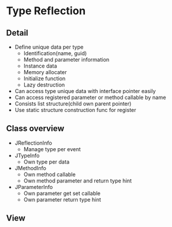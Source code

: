 # Type Reflection
 
## Detail
- Define unique data per type
    - Identification(name, guid)
    - Method and parameter information
    - Instance data
    - Memory allocater
    - Initialize function
    - Lazy destruction
- Can access type unique data with interface pointer easily
- Can access registered parameter or method callable by name
- Consists list structure(child own parent pointer)
- Use static structure construction func for register

## Class overview
- JReflectionInfo 
    - Manage type per event
- JTypeInfo
    - Own type per data 
- JMethodInfo
    - Own method callable 
    - Own method parameter and return type hint
- JParameterInfo
    - Own parameter get set callable 
    - Own parameter return type hint

## View
